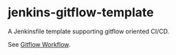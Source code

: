 # jenkins-gitflow-template
A Jenkinsfile template supporting gitflow oriented CI/CD.

See [Gitflow Workflow](https://www.atlassian.com/git/tutorials/comparing-workflows/gitflow-workflow).
